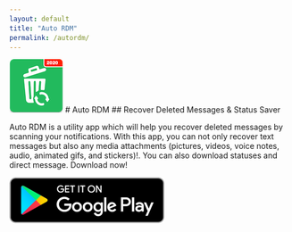 ```yaml
---
layout: default
title: "Auto RDM"
permalink: /autordm/
---
```


<img class="app-icon" src="/images/autordm-icon.png"/>
# Auto RDM
## Recover Deleted Messages & Status Saver

Auto RDM is a utility app which will help you recover deleted messages by scanning your notifications. With this app, you can not only recover text messages but also any media attachments (pictures, videos, voice notes, audio, animated gifs, and stickers)!. You can also download statuses and direct message.
Download now!

<div><a class="app-link" id="googleLink" href="https://play.google.com/store/apps/details?id=com.softinit.iquitos.mainapp"><img class="app-icon" src="/images/badgegoogleplay.png"/></a></div>
